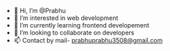 - 👋 Hi, I’m @Prabhu
- 👀 I’m interested in web development 
- 🌱 I’m currently learning frontend developement 
- 💞️ I’m looking to collaborate on developers
- 📫 Contact by mail- prabhuprabhu3508@gmail.com

<!---
Prabhurc46/Prabhurc46 is a ✨ special ✨ repository because its `README.md` (this file) appears on your GitHub profile.
You can click the Preview link to take a look at your changes.
--->
